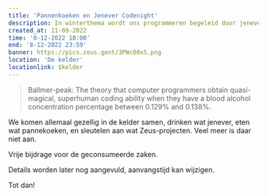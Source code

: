 ```yaml
---
title: 'Pannenkoeken en Jenever Codenight'
description: In winterthema wordt ons programmeren begeleid door jenever en pannenkoeken. Gezellig, losjes, Ballmer-peak.
created_at: 11-09-2022
time: '8-12-2022 18:00'
end: '8-12-2022 23:59'
banner: https://pics.zeus.gent/3PWc00xS.png
location: 'De kelder'
locationlink: $kelder
---
```


> Ballmer-peak: The theory that computer programmers obtain quasi-magical, superhuman coding ability when they have a blood alcohol concentration percentage between 0.129% and 0.138%.


We komen allemaal gezellig in de kelder samen, drinken wat jenever, eten wat pannekoeken, en sleutelen aan wat Zeus-projecten. Veel meer is daar niet aan.

Vrije bijdrage voor de geconsumeerde zaken.

Details worden later nog aangevuld, aanvangstijd kan wijzigen.

Tot dan!
